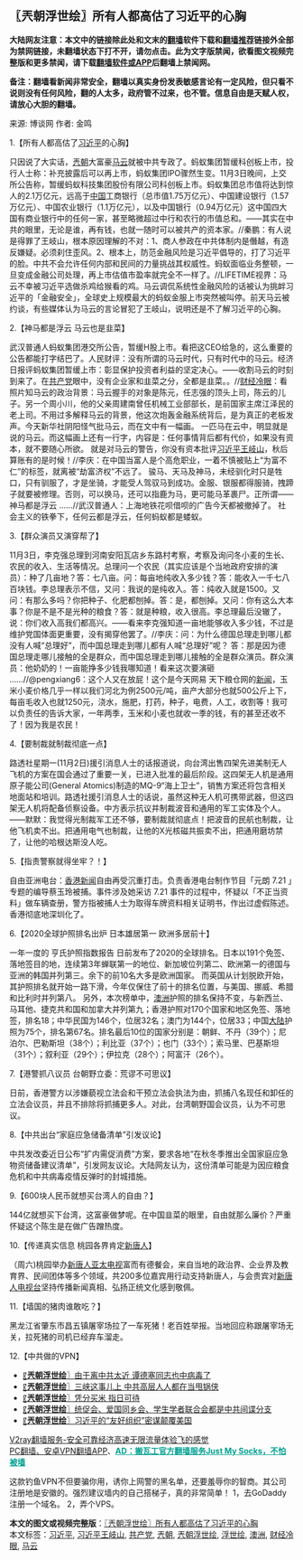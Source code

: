  <h2>〖兲朝浮世绘〗所有人都高估了习近平的心胸</h2> <p class="notice"><b>大陆网友注意：本文中的链接除此处和文末的<a href="https://github.com/bannedbook/fanqiang" >翻墙</a>软件下载和<a href="https://github.com/killgcd/justmysocks/blob/master/README.md">翻墙推荐</a>链接外全部为禁网链接，未翻墙状态下打不开，请勿点击。此为文字版禁闻，欲看图文视频完整版和更多禁闻，请下载<a href="https://github.com/bannedbook/fanqiang">翻墙软件或APP</a>后翻墙上禁闻网。</p><p>备注：翻墙看新闻非常安全，翻墙以真实身份发表敏感言论有一定风险，但只看不说则没有任何风险，翻的人太多，政府管不过来，也不管。信息自由是天赋人权，请放心大胆的翻墙。</b></p>  <div class="entry"> <p>来源:&nbsp;博谈网                            作者:&nbsp;金鸣                           </p> <p>1.【所有人都高估了<a href="https://www.bannedbook.org/bnews/tag/%e4%b9%a0%e8%bf%91%e5%b9%b3/" class="st_tag internal_tag" rel="tag" title="标签 习近平 下的日志">习近平</a>的心胸】</p> <p></p> <p>只因说了大实话，<a href="https://www.bannedbook.org/bnews/tag/%e5%85%b2%e6%9c%9d/" class="st_tag internal_tag" rel="tag" title="标签 兲朝 下的日志">兲朝</a>大富豪<a href="https://www.bannedbook.org/bnews/tag/%e9%a9%ac%e4%ba%91/" class="st_tag internal_tag" rel="tag" title="标签 马云 下的日志">马云</a>就被中共专政了。蚂蚁集团暂缓科创板上市，投行人士称：补充披露后可以再上市，蚂蚁集团IPO骤然生变。11月3日晚间，上交所公告称，暂缓蚂蚁科技集团股份有限公司科创板上市。蚂蚁集团总市值将达到惊人的2.1万亿元，远高于<span class='wp_keywordlink_affiliate'><a href="https://www.bannedbook.org/" title="中国" target="_blank">中国</a></span>工商银行（总市值1.75万亿元）、中国建设银行（1.57万亿元）、中国农业银行（1.1万亿元），以及中国银行（0.94万亿元）这中国四大国有商业银行中的任何一家，甚至略微超过中行和农行的市值总和。——其实在中共的眼里，无论是谁，再有钱，也就一随时可以被共产的资本家。//秦鹏：有人说是得罪了王岐山，根本原因理解的不对：1、商人参政在中共体制内是僭越，有造反嫌疑。必须刹住歪风。2、根本上，防范金融风险是习近平倡导的，打了习近平的脸。中共不会允许任何内部和民间的力量挑战其权威性。蚂蚁面临业务整顿，一旦变成金融公司处理，再上市估值市盈率就完全不一样了。//LIFETIME视界：马云不幸被习近平选做杀鸡给猴看的鸡。马云调侃系统性金融风险的话被认为挑衅习近平的「金融安全」，全球史上规模最大的蚂蚁金服上市突然被叫停。前天马云被约谈，有些媒体认为马云的言论冒犯了王岐山，说明还是不了解习近平的心胸。 </p> <p>2.【神马都是浮云 马云也是韭菜】</p> <p></p> <p>武汉普通人蚂蚁集团港交所公告，暂缓H股上市。看把这CEO给急的，这么重要的公告都能打字结巴了。人民财评：没有所谓的马云时代，只有时代中的马云。经济日报评蚂蚁集团暂缓上市：彰显保护投资者利益的坚定决心。——收割马云的时刻到来了。在<a href="https://www.bannedbook.org/bnews/tag/%e5%85%b1%e4%ba%a7%e5%85%9a/" class="st_tag internal_tag" rel="tag" title="标签 共产党 下的日志">共产党</a>眼中，没有企业家和韭菜之分，全都是韭菜。。//<a href="https://www.bannedbook.org/bnews/tag/%e8%b4%a2%e7%bb%8f%e5%86%b7%e7%9c%bc/" class="st_tag internal_tag" rel="tag" title="标签 财经冷眼 下的日志">财经冷眼</a>：看照片知马云的政治背景：马云握手的对象是陈元，任志强的顶头上司，陈云的儿子。另一个周小川，他的父亲周建南曾任机械工业部部长，是前国家主席江泽民的老上司。不用过多解释马云的背景，他这次炮轰金融系统背后，是为真正的老板发声。今天新华社阴阳怪气批马云，而在文中有一幅画。 一匹马在云中，明显就是说的马云。而这幅画上还有一行字，内容是：任何事情背后都有代价，如果没有资本，就不要随心所欲。 就是对马云的警告，你没有资本批评<a href="https://www.bannedbook.org/bnews/tag/%e4%b9%a0%e8%bf%91%e5%b9%b3%e7%8e%8b%e5%b2%90%e5%b1%b1/" class="st_tag internal_tag" rel="tag" title="标签 习近平王岐山 下的日志">习近平王岐山</a>，秋后算账有的是时候！//李庆：在中国当富人是个高危职业，一着不慎被贴上“为富不仁”的标签，就离被“劫富济权”不远了。 骏马、天马及神马，未经驯化时只是牲口，只有驯服了，才是坐骑，才能受人驾驭马到成功。金服、银服都得服骑，拽蹄子就要被修理。否则，可以换马，还可以指鹿为马，更可能马革裹尸。正所谓——神马都是浮云 &#8230;&#8230;//武汉普通人：上海地铁花呗借呗的广告今天都被撤掉了。 社会主义的铁拳下，任何云都是浮云，任何蚂蚁都是蝼蚁。</p> <p>3.【群众演员又演穿帮了】</p> <p></p>  <p>11月3日，李克强总理到河南安阳瓦店乡东路村考察，考察及询问冬小麦的生长、农民的收入、生活等情况。总理问一个农民（其实应该是个当地政府安排的演员）：种了几亩地？答：七八亩。问：每亩地纯收入多少钱？答：能收入一千七八百块钱。李总理表示不信，又问：我说的是纯收入。答：纯收入就是1500。又问：有那么多吗？你把种子、化肥都刨掉。答：是，都刨掉。又问：你有这么大本事？你是不是不是光种的粮食？答：就是种粮，收入很高。李总理最后没辙了，说：你们收入高我们都高兴。——看来李克强知道一亩地能够收入多少钱，不过是维护党国体面更重要，没有揭穿他罢了。//李庆：问：为什么德国总理走到哪儿都没有人喊“总理好”，而中国总理走到哪儿都有人喊“总理好”呢？ 答：那是因为德国总理走哪儿接触的全是群众，而中国总理走到哪儿接触的全是群众演员。群众演员：他奶奶的！一亩能挣多少钱我哪知道！看来这次要演砸 &#8230;&#8230;//@pengxiang6：这个人又在放屁！这个是今天网易 天下粮仓网的<span class='wp_keywordlink_affiliate'><a href="https://www.bannedbook.org/" title="新闻">新闻</a></span>，玉米小麦价格几乎一样以我们河北为例2500元/吨，亩产大部分也就500公斤上下，每亩毛收入也就1250元，浇水，施肥，打药，种子，电费，人工，收割等！我可以负责任的告诉大家，一年两季，玉米和小麦也就收一季的钱，有的甚至还收不了！因为我是农民！</p> <p>4.【要制裁就制裁彻底一点】</p> <p></p> <p>路透社星期一(11月2日)援引消息人士的话报道说，向台湾出售四架先进美制无人飞机的方案在国会通过了重要一关，已进入批准的最后阶段。这四架无人机是通用原子能公司(General Atomics)制造的MQ-9“海上卫士”，销售方案还将包含相关地面站和培训。路透社援引消息人士的话说，虽然这种无人机可携带武器，但这四架无人机将配备侦察设备。中方表示抗议并制裁波音和通用的军工实体及个人。——默默：我觉得光制裁军工还不够，要制裁就彻底点！把波音的民航也制裁，让他飞机卖不出。把通用电气也制裁，让他的X光核磁共振卖不出，把通用磨坊禁了，让他的哈根达斯没人吃。</p> <p>5.【指责警察就得坐牢？！】</p> <p></p> <p>自由亚洲电台：<span class='wp_keywordlink_affiliate'><a href="https://www.bannedbook.org/bnews/cnnews/hknews/" title="香港新闻" target="_blank">香港新闻</a></span>自由再受沉重打击。负责香港电台制作节目「元朗 7.21 」专题的编导蔡玉玲被捕。事件涉及她采访 7.21 事件的过程中，怀疑以「不正当资料」做车辆查册，警方指被捕人士为取得车牌资料相关证明书，作出过虚假陈述。香港彻底地深圳化了。</p> <p>6.【2020全球护照排名出炉 日本雄居第一 欧洲多居前十】</p> <p></p>  <p>一年一度的 亨氏护照指数报告 日前发布了2020的全球排名。日本以191个免签、落地签目的地，连续第3年蝉联第一的地位、新加坡位列第二、欧洲第一的德国与亚洲的韩国并列第三。余下的前10名大多是欧洲国家。 而英国从计划脱欧开始，其护照排名就开始一路下滑，今年仅保住了前十的排名位置，与美国、挪威、希腊和比利时并列第八。 另外，本次榜单中，<a href="https://www.bannedbook.org/bnews/tag/%e6%be%b3%e6%b4%b2/" class="st_tag internal_tag" rel="tag" title="标签 澳洲 下的日志">澳洲</a>护照的排名保持不变，与新西兰、马耳他、捷克共和国和加拿大并列第九；香港护照对170个国家和地区免签、落地签，排名18；中华民国为146个，位居32名；澳门为144个，位居33；中国<span class='wp_keywordlink_affiliate'><a href="https://www.bannedbook.org/" title="大陆" target="_blank">大陆</a></span>护照为75个，排名第67名。排名最后10位的国家分别是：朝鲜、不丹（39个）；尼泊尔、巴勒斯坦（38个）；利比亚（37个）；也门（33个）；索马里、巴基斯坦（31个）；叙利亚（29个）；伊拉克（28个）；阿富汗（26个）。</p> <p>7.【港警抓八议员 台朝野立委：荒谬不可思议】</p> <p></p> <p>日前，香港警方以涉嫌藐视立法会和干预立法会执法为由，抓捕八名现任和卸任的立法会议员，并且不排除将抓捕更多人。对此，台湾朝野国会议员，认为不可思议。</p> <p>8.【中共出台“家庭应急储备清单”引发议论】</p> <p></p> <p>中共发改委近日公布“扩内需促消费”方案，要求各地“在秋冬季推出全国家庭应急物资储备建议清单”，引发网友议论。大陆网友认为，这份清单可能是为因应粮食危机和中共病毒疫情反弹时的封城措施。</p> <p>9.【600块人民币就想买台湾人的自由？】</p> <p></p>  <p>144亿就想买下台湾，这富豪做梦呢。在中国韭菜的眼里，自由就那么廉价？严重怀疑这个陈生是在做广告蹭热度。</p> <p>10.【传递真实信息 桃园各界肯定<span class='wp_keywordlink_affiliate'><a href="https://www.ntdtv.com/" title="新唐人">新唐人</a></span>】</p> <p></p> <p>（周六)桃园举办<span class='wp_keywordlink_affiliate'><a href="https://www.ntdtv.com.tw/" title="新唐人亚太电视">新唐人亚太电视</a></span>富而有德餐会，来自当地的政治界、企业界及教育界、民间团体等多个领域，共200多位嘉宾用行动支持新唐人，与会贵宾对<span class='wp_keywordlink_affiliate'><a href="https://www.ntdtv.com/" title="新唐人电视台" target="_blank">新唐人电视台</a></span>坚持传播新闻真相、弘扬正统文化感到敬佩。</p> <p>11.【墙国的猪肉谁敢吃？】</p> <p></p> <p>黑龙江省肇东市昌五镇屠宰场拉了一车死猪！老百姓举报。当地回应称跟屠宰场无关，拉死猪的司机已经弃车溜走。</p> <p>12.【中共做的VPN】</p> <p></p>  <ul class='op-related-articles' title='相关阅读'> <li><a href='https://www.bannedbook.org/bnews/ssgc/20201103/1424695.html' target='_blank'>〖<b>兲朝浮世绘</b>〗由于离中共太近 谭德塞同志也中病毒了</a></li> <li><a href='https://www.bannedbook.org/bnews/ssgc/20201102/1424157.html' target='_blank'>〖<b>兲朝浮世绘</b>〗三峡这事儿上 中共高层人人都在当甩锅侠</a></li> <li><a href='https://www.bannedbook.org/bnews/ssgc/20201031/1423158.html' target='_blank'>〖<b>兲朝浮世绘</b>〗凭分买米 指日可待</a></li> <li><a href='https://www.bannedbook.org/bnews/ssgc/20201030/1422539.html' target='_blank'>〖<b>兲朝浮世绘</b>〗统促会、爱国同乡会、学生学者联合会都是中共间谍分支</a></li> <li><a href='https://www.bannedbook.org/bnews/ssgc/20201029/1421952.html' target='_blank'>〖<b>兲朝浮世绘</b>〗习近平的“友好组织”密谋颠覆美国</a></li> </ul> <p class="texttj"> <a href="https://www.bannedbook.org/forum23/topic22702.html" target="_blank">V2ray翻墙服务-安全可靠经济高速无限流量体验飞的感觉</a><br/> <a href="https://github.com/bannedbook/fanqiang/wiki/%E7%A6%81%E9%97%BB%E7%BD%91%E5%AE%89%E5%8D%93%E7%BF%BB%E5%A2%99%E6%96%B0%E9%97%BBAPP" target="_blank">PC翻墙、安卓VPN翻墙APP</a>、<span onclick="window.open('https://github.com/killgcd/justmysocks/blob/master/README.md')" style="font-weight:bold;color:#00A191;cursor:pointer;text-decoration:underline;outline:none">AD：搬瓦工官方翻墙服务Just My Socks，不怕被墙</span></p><p>这款钓鱼VPN不但要骗你用，诱你上网警的黑名单，还要羞辱你的智商。其公司注册地是安徽的。强烈建议墙内的自己搭梯子，真的非常简单！ 1，去GoDaddy注册一个域名。 2，弄个VPS。</p><a name='sharetosocial'></a>       <div><b>本文的图文或视频完整版</b>：<a href='https://www.bannedbook.org/bnews/ssgc/20201104/1425373.html'>〖兲朝浮世绘〗所有人都高估了习近平的心胸</a></div>  </div><!--END ENTRY--> <div class="postfooter"> <div>本文标签：<a href="https://www.bannedbook.org/bnews/tag/%e4%b9%a0%e8%bf%91%e5%b9%b3/" rel="tag">习近平</a>, <a href="https://www.bannedbook.org/bnews/tag/%e4%b9%a0%e8%bf%91%e5%b9%b3%e7%8e%8b%e5%b2%90%e5%b1%b1/" rel="tag">习近平王岐山</a>, <a href="https://www.bannedbook.org/bnews/tag/%e5%85%b1%e4%ba%a7%e5%85%9a/" rel="tag">共产党</a>, <a href="https://www.bannedbook.org/bnews/tag/%e5%85%b2%e6%9c%9d/" rel="tag">兲朝</a>, <a href="https://www.bannedbook.org/bnews/tag/%e5%85%b2%e6%9c%9d%e6%b5%ae%e4%b8%96%e7%bb%98/" rel="tag">兲朝浮世绘</a>, <a href="https://www.bannedbook.org/bnews/tag/%E6%B5%AE%E4%B8%96%E7%BB%98/" rel="tag">浮世绘</a>, <a href="https://www.bannedbook.org/bnews/tag/%e6%be%b3%e6%b4%b2/" rel="tag">澳洲</a>, <a href="https://www.bannedbook.org/bnews/tag/%e8%b4%a2%e7%bb%8f%e5%86%b7%e7%9c%bc/" rel="tag">财经冷眼</a>, <a href="https://www.bannedbook.org/bnews/tag/%e9%a9%ac%e4%ba%91/" rel="tag">马云</a></div>  </div><!--END POSTFOOTER--> 